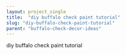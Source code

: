 ```yaml
---
layout: project_single
title:  "diy buffalo check paint tutorial"
slug: "diy-buffalo-check-paint-tutorial"
parent: "buffalo-check-decor-ideas"
---
```

diy buffalo check paint tutorial